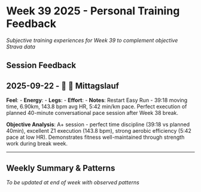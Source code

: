 # Week 39 2025 - Personal Training Feedback

*Subjective training experiences for Week 39 to complement objective Strava data*

## Session Feedback

## 2025-09-22 - 🏃 🍵 Mittagslauf
**Feel**: -
**Energy**: -
**Legs**: -
**Effort**: -
**Notes**: Restart Easy Run - 39:18 moving time, 6.90km, 143.8 bpm avg HR, 5:42 min/km pace. Perfect execution of planned 40-minute conversational pace session after Week 38 break.

**Objective Analysis**: A+ session - perfect time discipline (39:18 vs planned 40min), excellent Z1 execution (143.8 bpm), strong aerobic efficiency (5:42 pace at low HR). Demonstrates fitness well-maintained through strength work during break week.

---

## Weekly Summary & Patterns

*To be updated at end of week with observed patterns*